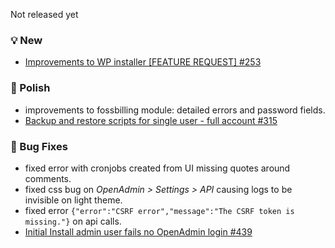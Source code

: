Not released yet

### 💡 New
- [Improvements to WP installer [FEATURE REQUEST] #253](https://github.com/stefanpejcic/OpenPanel/issues/253)

### 💅 Polish
- improvements to fossbilling module: detailed errors and password fields.
- [Backup and restore scripts for single user - full account #315](https://github.com/stefanpejcic/OpenPanel/issues/315)

### 🐛 Bug Fixes
- fixed error with cronjobs created from UI missing quotes around comments.
- fixed css bug on *OpenAdmin > Settings > API* causing logs to be invisible on light theme.
- fixed error `{"error":"CSRF error","message":"The CSRF token is missing."}` on api calls.
- [Initial Install admin user fails no OpenAdmin login #439](https://github.com/stefanpejcic/OpenPanel/issues/459)
